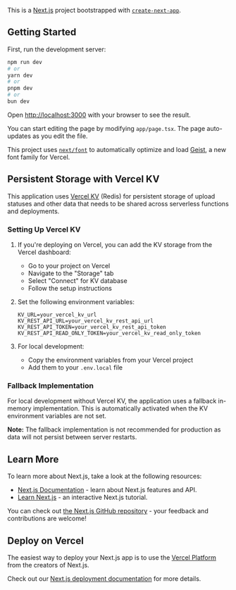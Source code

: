 This is a [Next.js](https://nextjs.org) project bootstrapped with [`create-next-app`](https://nextjs.org/docs/app/api-reference/cli/create-next-app).

## Getting Started

First, run the development server:

```bash
npm run dev
# or
yarn dev
# or
pnpm dev
# or
bun dev
```

Open [http://localhost:3000](http://localhost:3000) with your browser to see the result.

You can start editing the page by modifying `app/page.tsx`. The page auto-updates as you edit the file.

This project uses [`next/font`](https://nextjs.org/docs/app/building-your-application/optimizing/fonts) to automatically optimize and load [Geist](https://vercel.com/font), a new font family for Vercel.

## Persistent Storage with Vercel KV

This application uses [Vercel KV](https://vercel.com/docs/storage/vercel-kv) (Redis) for persistent storage of upload statuses and other data that needs to be shared across serverless functions and deployments.

### Setting Up Vercel KV

1. If you're deploying on Vercel, you can add the KV storage from the Vercel dashboard:
   - Go to your project on Vercel
   - Navigate to the "Storage" tab
   - Select "Connect" for KV database
   - Follow the setup instructions

2. Set the following environment variables:
   ```
   KV_URL=your_vercel_kv_url
   KV_REST_API_URL=your_vercel_kv_rest_api_url
   KV_REST_API_TOKEN=your_vercel_kv_rest_api_token
   KV_REST_API_READ_ONLY_TOKEN=your_vercel_kv_read_only_token
   ```

3. For local development:
   - Copy the environment variables from your Vercel project
   - Add them to your `.env.local` file

### Fallback Implementation

For local development without Vercel KV, the application uses a fallback in-memory implementation. This is automatically activated when the KV environment variables are not set.

**Note:** The fallback implementation is not recommended for production as data will not persist between server restarts.

## Learn More

To learn more about Next.js, take a look at the following resources:

- [Next.js Documentation](https://nextjs.org/docs) - learn about Next.js features and API.
- [Learn Next.js](https://nextjs.org/learn) - an interactive Next.js tutorial.

You can check out [the Next.js GitHub repository](https://github.com/vercel/next.js) - your feedback and contributions are welcome!

## Deploy on Vercel

The easiest way to deploy your Next.js app is to use the [Vercel Platform](https://vercel.com/new?utm_medium=default-template&filter=next.js&utm_source=create-next-app&utm_campaign=create-next-app-readme) from the creators of Next.js.

Check out our [Next.js deployment documentation](https://nextjs.org/docs/app/building-your-application/deploying) for more details.
